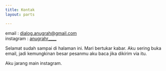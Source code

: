 ```yaml
---
title: Kontak
layout: parts

---
```

email : [dialog.anugrah@gmail.com](mailto:dialog.anugrah@gmail.com)  
instagram : [anugrahr____](https://instagram.com/anugrah____)

Selamat sudah sampai di halaman ini. Mari bertukar kabar. Aku sering buka email, jadi kemungkinan besar pesanmu aku baca jika dikirim via itu.

Aku jarang main instagram.
